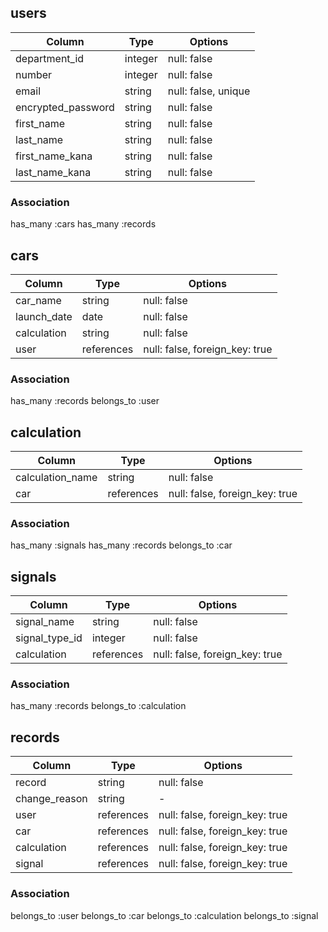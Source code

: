 ## users
| Column              | Type    | Options     |
| ------------------- | ------- | ----------- |
| department_id       | integer | null: false |
| number              | integer | null: false |
| email               | string  | null: false, unique |
| encrypted_password  | string  | null: false |
| first_name          | string  | null: false |
| last_name           | string  | null: false |
| first_name_kana     | string  | null: false |
| last_name_kana      | string  | null: false |

### Association
has_many :cars
has_many :records



## cars
| Column              | Type        | Options     |
| ------------------- | ----------- | ----------- |
| car_name            | string      | null: false |
| launch_date         | date        | null: false |
| calculation         | string      | null: false |
| user                | references  | null: false, foreign_key: true|

### Association
has_many :records
belongs_to :user



## calculation
| Column              | Type        | Options     |
| ------------------- | ----------- | ----------- |
| calculation_name    | string      | null: false |
| car                 | references  | null: false, foreign_key: true |

### Association
has_many :signals
has_many :records
belongs_to :car



## signals
| Column              | Type        | Options     |
| ------------------- | ----------- | ----------- |
| signal_name         | string      | null: false |
| signal_type_id      | integer     | null: false |
| calculation         | references  | null: false, foreign_key: true |

### Association
has_many :records
belongs_to :calculation



## records

| Column              | Type        | Options     |
| ------------------- | ----------- | ----------- |
| record              | string      | null: false |
| change_reason       | string      | -           |
| user                | references  | null: false, foreign_key: true |
| car                 | references  | null: false, foreign_key: true |
| calculation         | references  | null: false, foreign_key: true |
| signal              | references  | null: false, foreign_key: true |

### Association
belongs_to :user
belongs_to :car
belongs_to :calculation
belongs_to :signal